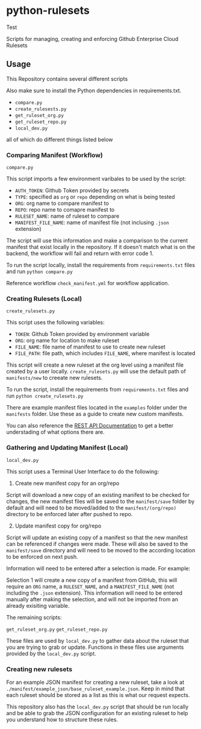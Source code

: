 # python-rulesets

Test

Scripts for managing, creating and enforcing Github Enterprise Cloud Rulesets

## Usage

This Repository contains several different scripts

Also make sure to install the Python dependencies in requirements.txt.

- `compare.py`
- `create_rulesests.py`
- `get_ruleset_org.py`
- `get_ruleset_repo.py`
- `local_dev.py`

all of which do different things listed below

### Comparing Manifest (Workflow)

`compare.py`

This script imports a few environment varibales to be used by the script:

- `AUTH_TOKEN`: Github Token provided by secrets
- `TYPE`: specified as `org` or `repo` depending on what is being tested
- `ORG`: org name to compare manifest to
- `REPO`: repo name to comapre manifest to
- `RULESET_NAME`: name of ruleset to compare
- `MANIFEST_FILE_NAME`: name of manifest file (not inclusing `.json` extension)

The script will use this information and make a comparison to the current manifest that exist locally in the repository. If it doesn't match
what is on the backend, the workflow will fail and return with error code 1.

To run the script locally, install the requirements from `requirements.txt` files and run `python compare.py`

Reference workflow `check_manifest.yml` for workflow application.

### Creating Rulesets (Local)

`create_rulesets.py`

This script uses the following variables:

- `TOKEN`: Github Token provided by environment variable
- `ORG`: org name for location to make ruleset
- `FILE_NAME`: file name of manifest to use to create new ruleset
- `FILE_PATH`: file path, which includes `FILE_NAME`, where manifest is located

This script will create a new ruleset at the org level using a manifest file created by a user locally. `create_rulesets.py` will use the default path of `manifests/new` to creeate new rulesets. 

To run the script, install the requirements from `requirements.txt` files and run `python create_rulesets.py`

There are example manifest files located in the `examples` folder under the `manifests` folder. Use these as a guide to create new custom manifests.

You can also reference the [REST API Documentation](https://docs.github.com/en/rest?apiVersion=2022-11-28) to get a better understading of what options there are.

### Gathering and Updating Manifest (Local)

`local_dev.py`

This script uses a Terminal User Interface to do the following:

1. Create new manifest copy for an org/repo

Script will download a new copy of an existing manifest to be checked for changes, the new manifest files will be saved to the `manifest/save` folder by default and will need to be moved/added to the `manifest/(org/repo)` directory to be enforced later after pushed to repo.

2. Update manifest copy for org/repo

Script will update an existing copy of a manifest so that the new manifest can be referenced if changes were made. These will also be saved to the `manifest/save` directory and will need to be moved to the according location to be enforced on next push.

Information will need to be entered after a selection is made. For example:

Selection 1 will create a new copy of a manifest from GitHub, this will require an `ORG` name, a `RULESET_NAME`, and a `MANIFEST_FILE_NAME` (not including the `.json` extension). This information will need to be entered manually after making the selection, and will not be imported from an already exisiting variable.

The remaining scripts:

`get_ruleset_org.py`
`get_ruleset_repo.py`

These files are used by `local_dev.py` to gather data about the ruleset that you are trying to grab or update. Functions in these files use arguments provided
by the `local_dev.py` script.

### Creating new rulesets

For an example JSON manifest for creating a new ruleset, take a look at `./manifest/example_json/base_ruleset_example.json`. Keep in mind that each ruleset should be stored as a list as this is what our request expects. 

This repository also has the `local_dev.py` script that should be run locally and be able to grab the JSON configuration for an existing ruleset to help you understand how to structure these rules.
